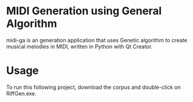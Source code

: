 # MIDI Generation using General Algorithm
midi-ga is an generation application that uses Genetic algorithm to create musical melodies in MIDI, written in Python with Qt Creator.

# Usage
To run this following project, download the corpus and double-click on RiffGen.exe.
